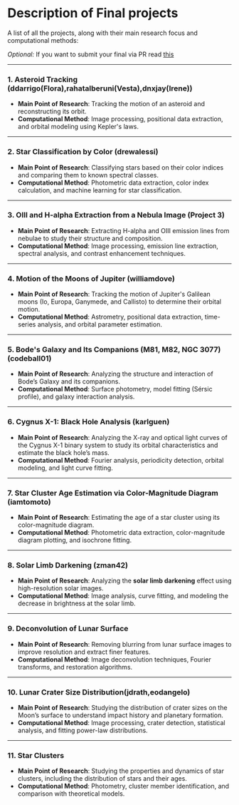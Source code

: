 # Description of Final projects

A list of all the projects, along with their main research focus and computational methods:

*Optional:* If you want to submit your final via PR read [this](HowToUploadViaPullRequest.md)

---

### **1. Asteroid Tracking (ddarrigo(Flora),rahatalberuni(Vesta),dnxjay(Irene))**
- **Main Point of Research**: Tracking the motion of an asteroid and reconstructing its orbit.
- **Computational Method**: Image processing, positional data extraction, and orbital modeling using Kepler's laws.

---

### **2. Star Classification by Color (drewalessi)**
- **Main Point of Research**: Classifying stars based on their color indices and comparing them to known spectral classes.
- **Computational Method**: Photometric data extraction, color index calculation, and machine learning for star classification.

---

### **3. OIII and H-alpha Extraction from a Nebula Image (Project 3)**
- **Main Point of Research**: Extracting H-alpha and OIII emission lines from nebulae to study their structure and composition.
- **Computational Method**: Image processing, emission line extraction, spectral analysis, and contrast enhancement techniques.

---

### **4. Motion of the Moons of Jupiter (williamdove)**
- **Main Point of Research**: Tracking the motion of Jupiter's Galilean moons (Io, Europa, Ganymede, and Callisto) to determine their orbital motion.
- **Computational Method**: Astrometry, positional data extraction, time-series analysis, and orbital parameter estimation.

---

### **5. Bode's Galaxy and Its Companions (M81, M82, NGC 3077) (codeball01)**
- **Main Point of Research**: Analyzing the structure and interaction of Bode’s Galaxy and its companions.
- **Computational Method**: Surface photometry, model fitting (Sérsic profile), and galaxy interaction analysis.

---

### **6. Cygnus X-1: Black Hole Analysis (karlguen)**
- **Main Point of Research**: Analyzing the X-ray and optical light curves of the Cygnus X-1 binary system to study its orbital characteristics and estimate the black hole’s mass.
- **Computational Method**: Fourier analysis, periodicity detection, orbital modeling, and light curve fitting.

---

### **7. Star Cluster Age Estimation via Color-Magnitude Diagram (iamtomoto)**
- **Main Point of Research**: Estimating the age of a star cluster using its color-magnitude diagram.
- **Computational Method**: Photometric data extraction, color-magnitude diagram plotting, and isochrone fitting.

---

### **8. Solar Limb Darkening (zman42)**
- **Main Point of Research**: Analyzing the **solar limb darkening** effect using high-resolution solar images.
- **Computational Method**: Image analysis, curve fitting, and modeling the decrease in brightness at the solar limb.

---

### **9. Deconvolution of Lunar Surface**
- **Main Point of Research**: Removing blurring from lunar surface images to improve resolution and extract finer features.
- **Computational Method**: Image deconvolution techniques, Fourier transforms, and restoration algorithms.

---

### **10. Lunar Crater Size Distribution(jdrath,eodangelo)**
- **Main Point of Research**: Studying the distribution of crater sizes on the Moon’s surface to understand impact history and planetary formation.
- **Computational Method**: Image processing, crater detection, statistical analysis, and fitting power-law distributions.

---

### **11. Star Clusters**
- **Main Point of Research**: Studying the properties and dynamics of star clusters, including the distribution of stars and their ages.
- **Computational Method**: Photometry, cluster member identification, and comparison with theoretical models.
